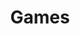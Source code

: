 ---
title: "Games"
description: "Source code and repos for major gaming projects"
hidden: false
link: "/games"
source: "https://github.com/copperdevsgames"
category: Subsets
---